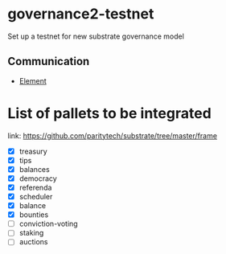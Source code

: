 # governance2-testnet

Set up a testnet for new substrate governance model

## Communication

* [Element](https://matrix.to/#/!FdMRQTDnoYtEPkbHAK:matrix.org?via=matrix.org)

# List of pallets to be integrated

link: https://github.com/paritytech/substrate/tree/master/frame

* [x] treasury
* [x] tips
* [x] balances
* [x] democracy
* [x] referenda
* [x] scheduler
* [x] balance
* [x] bounties
* [ ] conviction-voting
* [ ] staking
* [ ] auctions
